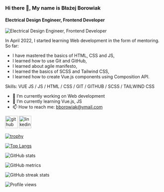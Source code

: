 ### Hi there 👋, My name is Błażej Borowiak
#### Electrical Design Engineer, Frontend Developer
![Electrical Design Engineer, Frontend Developer](www.linkedin.com/in/blazejborowiak)

In April 2022, I started learning Web development in the form of mentoring. So far:
- I have mastered the basics of HTML, CSS and JS,
- I learned how to use Git and GitHub,
- I learned about agile manifesto,
- I learned the basics of SCSS and Tailwind CSS,
- I learned how to create Vue.js components using Composition API.

Skills:  VUE JS  / JS / HTML / CSS / GIT / GITHUB / SCSS / TAILWIND CSS

- 🔭 I’m currently working on Web development 
- 🌱 I’m currently learning Vue.js, JS 
- 📫 How to reach me: bborowiak@ymail.com 


[<img src='https://cdn.jsdelivr.net/npm/simple-icons@3.0.1/icons/github.svg' alt='github' height='40'>](https://github.com/blazer93)  [<img src='https://cdn.jsdelivr.net/npm/simple-icons@3.0.1/icons/linkedin.svg' alt='linkedin' height='40'>](https://www.linkedin.com/in/www.linkedin.com/in/blazejborowiak/)  

[![trophy](https://github-profile-trophy.vercel.app/?username=blazer93)](https://github.com/ryo-ma/github-profile-trophy)

[![Top Langs](https://github-readme-stats.vercel.app/api/top-langs/?username=blazer93)](https://github.com/anuraghazra/github-readme-stats)

![GitHub stats](https://github-readme-stats.vercel.app/api?username=blazer93&show_icons=true)  

![GitHub metrics](https://metrics.lecoq.io/blazer93)  

![GitHub streak stats](https://streak-stats.demolab.com/?user=blazer93)  

![Profile views](https://gpvc.arturio.dev/blazer93)  
